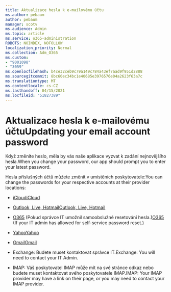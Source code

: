 ```yaml
---
title: Aktualizace hesla k e-mailovému účtu
ms.author: pebaum
author: pebaum
manager: scotv
ms.audience: Admin
ms.topic: article
ms.service: o365-administration
ROBOTS: NOINDEX, NOFOLLOW
localization_priority: Normal
ms.collection: Adm_O365
ms.custom:
- "9001098"
- "3059"
ms.openlocfilehash: b4ce32ceb9c79a149c784a43ef7aad9f951d2888
ms.sourcegitcommit: 8bc60ec34bc1e40685e3976576e04a2623f63a7c
ms.translationtype: MT
ms.contentlocale: cs-CZ
ms.lasthandoff: 04/15/2021
ms.locfileid: "51827389"
---
```

# <a name="updating-your-email-account-password"></a><span data-ttu-id="ba8e6-102">Aktualizace hesla k e-mailovému účtu</span><span class="sxs-lookup"><span data-stu-id="ba8e6-102">Updating your email account password</span></span>

<span data-ttu-id="ba8e6-103">Když změníte heslo, měla by vás naše aplikace vyzvat k zadání nejnovějšího hesla.</span><span class="sxs-lookup"><span data-stu-id="ba8e6-103">When you change your password, our app should prompt you to enter your latest password.</span></span>

<span data-ttu-id="ba8e6-104">Hesla příslušných účtů můžete změnit v umístěních poskytovatele:</span><span class="sxs-lookup"><span data-stu-id="ba8e6-104">You can change the passwords for your respective accounts at their provider locations:</span></span>

- [<span data-ttu-id="ba8e6-105">iCloud</span><span class="sxs-lookup"><span data-stu-id="ba8e6-105">iCloud</span></span>](https://support.apple.com/HT201487)

- [<span data-ttu-id="ba8e6-106">Outlook, Live, Hotmail</span><span class="sxs-lookup"><span data-stu-id="ba8e6-106">Outlook, Live, Hotmail</span></span>](https://account.live.com/password/reset)

- <span data-ttu-id="ba8e6-107">[O365](https://passwordreset.microsoftonline.com) (Pokud správce IT umožnil samoobslužné resetování hesla.)</span><span class="sxs-lookup"><span data-stu-id="ba8e6-107">[O365](https://passwordreset.microsoftonline.com) (If your IT admin has allowed for self-service password reset.)</span></span>

- [<span data-ttu-id="ba8e6-108">Yahoo</span><span class="sxs-lookup"><span data-stu-id="ba8e6-108">Yahoo</span></span>](https://login.yahoo.com/account/challenge/username?done=https%3A%2F%2Fwww.yahoo.com%2F&authMechanism=secondary&chllngnm=base&sessionIndex=QQ--)

- [<span data-ttu-id="ba8e6-109">Gmail</span><span class="sxs-lookup"><span data-stu-id="ba8e6-109">Gmail</span></span>](https://support.google.com/mail/answer/41078?co=GENIE.Platform%3DDesktop&hl=en)

- <span data-ttu-id="ba8e6-110">Exchange: Budete muset kontaktovat správce IT.</span><span class="sxs-lookup"><span data-stu-id="ba8e6-110">Exchange: You will need to contact your IT Admin.</span></span>

- <span data-ttu-id="ba8e6-111">IMAP: Váš poskytovatel IMAP může mít na své stránce odkaz nebo budete muset kontaktovat svého poskytovatele IMAP.</span><span class="sxs-lookup"><span data-stu-id="ba8e6-111">IMAP: Your IMAP provider may have a link on their page, or you may need to contact your IMAP provider.</span></span>